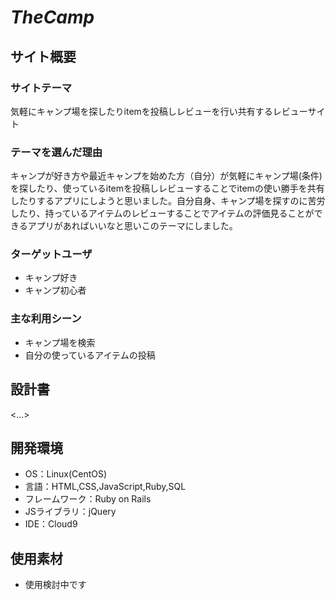 # *TheCamp*

## サイト概要
### サイトテーマ
気軽にキャンプ場を探したりitemを投稿しレビューを行い共有するレビューサイト


### テーマを選んだ理由
キャンプが好き方や最近キャンプを始めた方（自分）が気軽にキャンプ場(条件)を探したり、使っているitemを投稿しレビューすることでitemの使い勝手を共有したりするアプリにしようと思いました。自分自身、キャンプ場を探すのに苦労したり、持っているアイテムのレビューすることでアイテムの評価見ることができるアプリがあればいいなと思いこのテーマにしました。

### ターゲットユーザ
- キャンプ好き
- キャンプ初心者

### 主な利用シーン
- キャンプ場を検索
- 自分の使っているアイテムの投稿

## 設計書
<...>

## 開発環境
- OS：Linux(CentOS)
- 言語：HTML,CSS,JavaScript,Ruby,SQL
- フレームワーク：Ruby on Rails
- JSライブラリ：jQuery
- IDE：Cloud9

## 使用素材
- 使用検討中です

